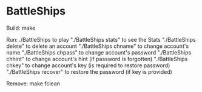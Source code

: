 # BattleShips

Build:
  make

Run:
  ./BattleShips to play
  "./BattleShips stats" to see the Stats
  "./BattleShips delete" to delete an account
  "./BattleShips chname" to change account's name
  "./BattleShips chpass" to change account's password
  "./BattleShips chhint" to change account's hint (if password is forgotten)
  "./BattleShips chkey" to change account's key (is required to restore password)
  "./BattleShips recover" to restore the password (if key is provided)
  
Remove:
  make fclean
